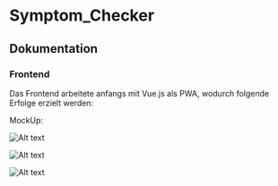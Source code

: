 # Symptom_Checker

## Dokumentation

### Frontend

Das Frontend arbeitete anfangs mit Vue.js als PWA, wodurch folgende Erfolge erzielt werden:

MockUp: 

![Alt text](C:/Users/JORGO/Pictures/NLP/MockUp_HomeScreen "Mock-Up des Homescreens")


![Alt text](C:\Users\JORGO\Pictures\NLP\MockUp_Description "Mock-Up der Description")


![Alt text](C:\Users\JORGO\Pictures\NLP\MockUp_Chatbot "Mock-Up des Chatbots")
